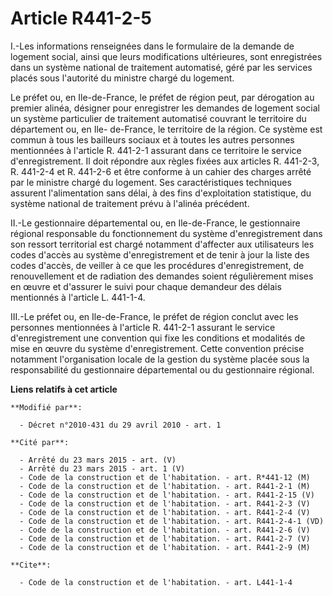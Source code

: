 # Article R441-2-5

I.-Les informations renseignées dans le formulaire de la demande de logement social, ainsi que leurs modifications
ultérieures, sont enregistrées dans un système national de traitement automatisé, géré par les services placés sous
l'autorité du ministre chargé du logement. 

Le préfet ou, en Ile-de-France, le préfet de région peut, par dérogation au premier alinéa, désigner pour enregistrer les
demandes de logement social un système particulier de traitement automatisé couvrant le territoire du département ou, en Ile-
de-France, le territoire de la région. Ce système est commun à tous les bailleurs sociaux et à toutes les autres personnes
mentionnées à l'article R. 441-2-1 assurant dans ce territoire le service d'enregistrement. Il doit répondre aux règles
fixées aux articles R. 441-2-3, R. 441-2-4 et R. 441-2-6 et être conforme à un cahier des charges arrêté par le ministre
chargé du logement. Ses caractéristiques techniques assurent l'alimentation sans délai, à des fins d'exploitation
statistique, du système national de traitement prévu à l'alinéa précédent. 

II.-Le gestionnaire départemental ou, en Ile-de-France, le gestionnaire régional responsable du fonctionnement du système
d'enregistrement dans son ressort territorial est chargé notamment d'affecter aux utilisateurs les codes d'accès au système
d'enregistrement et de tenir à jour la liste des codes d'accès, de veiller à ce que les procédures d'enregistrement, de
renouvellement et de radiation des demandes soient régulièrement mises en œuvre et d'assurer le suivi pour chaque demandeur
des délais mentionnés à l'article L. 441-1-4. 

III.-Le préfet ou, en Ile-de-France, le préfet de région conclut avec les personnes mentionnées à l'article R. 441-2-1
assurant le service d'enregistrement une convention qui fixe les conditions et modalités de mise en œuvre du système
d'enregistrement. Cette convention précise notamment l'organisation locale de la gestion du système placée sous la
responsabilité du gestionnaire départemental ou du gestionnaire régional.

**Liens relatifs à cet article**

	**Modifié par**:

	  - Décret n°2010-431 du 29 avril 2010 - art. 1

	**Cité par**:

	  - Arrêté du 23 mars 2015 - art. (V)
	  - Arrêté du 23 mars 2015 - art. 1 (V)
	  - Code de la construction et de l'habitation. - art. R*441-12 (M)
	  - Code de la construction et de l'habitation. - art. R441-2-1 (M)
	  - Code de la construction et de l'habitation. - art. R441-2-15 (V)
	  - Code de la construction et de l'habitation. - art. R441-2-3 (V)
	  - Code de la construction et de l'habitation. - art. R441-2-4 (V)
	  - Code de la construction et de l'habitation. - art. R441-2-4-1 (VD)
	  - Code de la construction et de l'habitation. - art. R441-2-6 (V)
	  - Code de la construction et de l'habitation. - art. R441-2-7 (V)
	  - Code de la construction et de l'habitation. - art. R441-2-9 (M)

	**Cite**:

	  - Code de la construction et de l'habitation. - art. L441-1-4

